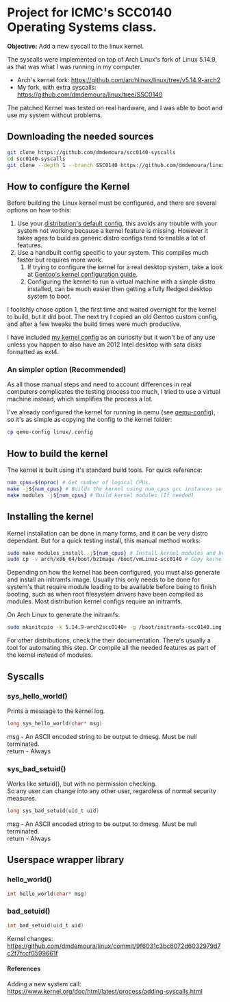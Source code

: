 # Project for ICMC's SCC0140 Operating Systems class.


**Objective:** Add a new syscall to the linux kernel.

The syscalls were implemented on top of Arch Linux's fork of Linux 5.14.9,
as that was what I was running in my computer.

- Arch's kernel fork: https://github.com/archlinux/linux/tree/v5.14.9-arch2
- My fork, with extra syscalls: https://github.com/dmdemoura/linux/tree/SSC0140


The patched Kernel was tested on real hardware, and I was able to boot and use
my system without problems.

## Downloading the needed sources

```sh
git clone https://github.com/dmdemoura/scc0140-syscalls
cd scc0140-syscalls
git clone --depth 1 --branch SSC0140 https://github.com/dmdemoura/linux
```

## How to configure the Kernel

Before building the Linux kernel must be configured, and there are several options on how to this:

1. Use your [distribution's default config](https://github.com/archlinux/svntogit-packages/blob/packages/linux/trunk/config),
this avoids any trouble with your system not working because a kernel feature is missing.
However it takes ages to build as generic distro configs tend to enable a lot of features.
2. Use a handbuilt config specific to your system. This compiles much faster but requires more work.
	1. If trying to configure the kernel for a real desktop system, take a look at
	[Gentoo's kernel configuration guide](https://wiki.gentoo.org/wiki/Kernel/Gentoo_Kernel_Configuration_Guide).
	2. Configuring the kernel to run a virtual machine with a simple distro installed, can be 
	much easier then getting a fully fledged desktop system to boot.

I foolishly chose option 1, the first time and waited overnight for the kernel to build,
but it did boot.
The next try I copied an old Gentoo custom config, and after a few tweaks the build times were much productive.

I have included [my kernel config](iridium-config) as an curiosity but it won't be of any
use unless you happen to also have an 2012 Intel desktop with sata disks formatted as ext4.

### An simpler option (Recommended)

As all those manual steps and need to account differences in real computers complicates the
testing process too much, I tried to use a virtual machine instead, which simplifies the process a lot.

I've already configured the kernel for running in qemu (see [qemu-config](./qemu-config)),
so it's as simple as copying the config to the kernel folder:
```sh
cp qemu-config linux/.config
```

## How to build the kernel

The kernel is built using it's standard build tools. For quick reference:
```sh
num_cpus=$(nproc) # Get number of logical CPUs.
make -j${num_cpus} # Builds the kernel using num_cpus gcc instances so it's way faster.
make modules -j${num_cpus} # Build kernel modules (If needed)
```

## Installing the kernel

Kernel installation can be done in many forms, and it can be very distro dependant.
But for a quick testing install, this manual method works:
```sh
sudo make modules_install -j${num_cpus} # Install kernel modules and headers to /lib/modules/
sudo cp -v arch/x86_64/boot/bzImage /boot/vmLinuz-scc0140 # Copy kernel to boot partition. Make sure it's mounted.
```

Depending on how the kernel has been configured, you must also generate and install an
initramfs image. Usually this only needs to be done for system's that require module
loading to be available before being to finish booting, such as when root filesystem drivers
have been compiled as modules. Most distribution kernel configs require an initramfs.

On Arch Linux to generate the initramfs:
```sh
sudo mkinitcpio -k 5.14.9-arch2scc0140+ -g /boot/initramfs-scc0140.img
```
For other distributions, check the their documentation. There's usually a tool for automating this step. Or compile all the needed features as part of the kernel instead of modules.


## Syscalls

### sys_hello_world()

Prints a message to the kernel log.
```c
long sys_hello_world(char* msg)
```
msg - An ASCII encoded string to be output to dmesg. Must be null terminated. <br/>
return - Always 

### sys_bad_setuid()

Works like setuid(), but with no permission checking. <br/>
So any user can change into any other user, regardless of normal security measures.
```c
long sys_bad_setuid(uid_t uid)
```
msg - An ASCII encoded string to be output to dmesg. Must be null terminated. <br/>
return - Always 

## Userspace wrapper library

### hello_world()

```c
int hello_world(char* msg)
```

### bad_setuid()

```c
int bad_setuid(uid_t uid)
```


Kernel changes: https://github.com/dmdemoura/linux/commit/9f6031c3bc6072d6032979d7c2f7fccf0599661f



#### References

Adding a new system call: https://www.kernel.org/doc/html/latest/process/adding-syscalls.html
